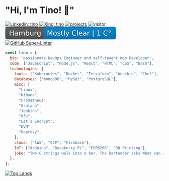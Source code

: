 # "Hi, I'm Tino! :call_me_hand:"

[![Linkedin: tino](https://img.shields.io/badge/-LinkedIn-blue?style=flat-square&logo=Linkedin&logoColor=white&link=https://www.linkedin.com/in/tino-schr%C3%B6ter-9141383a/)](https://www.linkedin.com/in/tino-schr%C3%B6ter-9141383a/)
[![Xing: tino](https://img.shields.io/badge/-Xing-green?style=flat-square&logo=Xing&logoColor=white&link=https://www.xing.com/profile/Tino_Schroeter/)](https://www.xing.com/profile/Tino_Schroeter/)
[![projects](https://img.shields.io/badge/Projects-46a2f1.svg?&style=flat-square&logo=Cachet&logoColor=white&link=https://tino.sh/projects)](https://tino.sh/projects)
![visitor](https://visitor-badge.glitch.me/badge?page_id=tinoschroeter.tinoschroeter)
![weather](https://raw.githubusercontent.com/tinoschroeter/tinoschroeter/master/weather.svg)
[![GitHub Super-Linter](https://github.com/tinoschroeter/tinoschroeter/workflows/Lint%20Code%20Base/badge.svg)](https://github.com/tinoschroeter/tinoschroeter/actions/workflows/linter.yml)

```javascript
const tino = {
  bio: "passionate DevOps Engineer and self-taught Web Developer",
  code: ["Javascript", "Node.js", "React", "HTML", "CSS", "Bash"],
  technologies: {
    tools: ["Kubernetes", "Docker", "Terraform", "Ansible", "Chef"],
    databases: ["mongoDB", "MySql", "PostgreSQL"],
    misc: [
      "Linux",
      "Kibana",
      "Prometheus",
      "Grafana",
      "Jenkins",
      "k3s",
      "Let’s Encrypt",
      "KVM",
      "Haproxy",
    ],
    cloud: ["AWS", "GCP", "Firebase"],
    IoT: ["Arduino", "Raspberry Pi", "ESP8266", "3D Printing"],
    joke: "Two C strings walk into a bar. The bartender asks What can I get ya? The first string says I'll have a gin and tonic. The second string thinks for a minute, then says I'll take a tequila sunriseJF()#$JF(#)$(@J#()$@#())!*FNIN!OBN134ufh1ui34hf9813f8h8384h981h3984h5F!##@ The first string apologizes, You'll have to excuse my friend, he's not null-terminated."
  },
};
```
[![Top Langs](https://github-readme-stats.vercel.app/api/top-langs/?username=tinoschroeter&layout=compact&hide=css,html,php)](https://github.com/anuraghazra/github-readme-stats)

